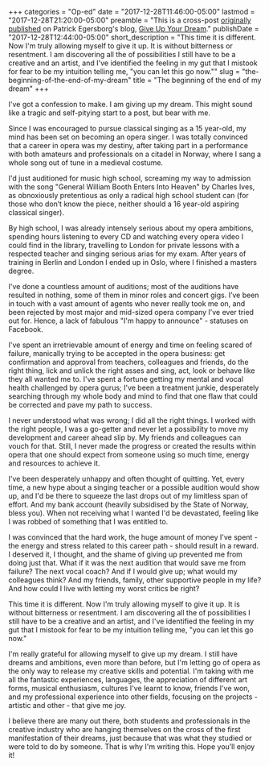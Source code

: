 +++
categories = "Op-ed"
date = "2017-12-28T11:46:00-05:00"
lastmod = "2017-12-28T21:20:00-05:00"
preamble = "This is a cross-post [originally published](https://patrickegersborg.wixsite.com/giveupyourdream/single-post/2017/10/29/The-start-of-giving-up-your-dream) on Patrick Egersborg's blog, [Give Up Your Dream](https://patrickegersborg.wixsite.com/giveupyourdream)."
publishDate = "2017-12-28T12:44:00-05:00"
short_description = "This time it is different. Now I&#039;m truly allowing myself to give it up. It is without bitterness or resentment. I am discovering all the of possibilities I still have to be a creative and an artist, and I&#039;ve identified the feeling in my gut that I mistook for fear to be my intuition telling me, &quot;you can let this go now.&quot;"
slug = "the-beginning-of-the-end-of-my-dream"
title = "The beginning of the end of my dream"
+++

I've got a confession to make. I am giving up my dream. This might sound like a tragic and self-pitying start to a post, but bear with me.

Since I was encouraged to pursue classical singing as a 15 year-old, my mind has been set on becoming an opera singer. I was totally convinced that a career in opera was my destiny, after taking part in a performance with both amateurs and professionals on a citadel in Norway, where I sang a whole song out of tune in a medieval costume. 

I'd just auditioned for music high school, screaming my way to admission with the song "General William Booth Enters Into Heaven" by Charles Ives, as obnoxiously pretentious as only a radical high school student can (for those who don’t know the piece, neither should a 16 year-old aspiring classical singer). 

By high school, I was already intensely serious about my opera ambitions, spending hours listening to every CD and watching every opera video I could find in the library, travelling to London for private lessons with a respected teacher and singing serious arias for my exam. After years of training in Berlin and London I ended up in Oslo, where I finished a masters degree. 

I've done a countless amount of auditions; most of the auditions have resulted in nothing, some of them in minor roles and concert gigs. I’ve been in touch with a vast amount of agents who never really took me on, and been rejected by most major and mid-sized opera company I’ve ever tried out for. Hence, a lack of fabulous "I'm happy to announce" - statuses on Facebook. 

I've spent an irretrievable amount of energy and time on feeling scared of failure, manically trying to be accepted in the opera business: get confirmation and approval from teachers, colleagues and friends, do the right thing, lick and unlick the right asses and sing, act, look or behave like they all wanted me to. I've spent a fortune getting my mental and vocal health challenged by opera gurus; I've been a treatment junkie, desperately searching through my whole body and mind to find that one flaw that could be corrected and pave my path to success. 

I never understood what was wrong; I did all the right things. I worked with the right people, I was a go-getter and never let a possibility to move my development and career ahead slip by. My friends and colleagues can vouch for that. Still, I never made the progress or created the results within opera that one should expect from someone using so much time, energy and resources to achieve it.

I've been desperately unhappy and often thought of quitting. Yet, every time, a new hype about a singing teacher or a possible audition would show up, and I'd be there to squeeze the last drops out of my limitless span of effort. And my bank account (heavily subsidised by the State of Norway, bless you). When not receiving what I wanted I'd be devastated, feeling like I was robbed of something that I was entitled to. 

I was convinced that the hard work, the huge amount of money I've spent - the energy and stress related to this career path - should result in a reward. I deserved it, I thought, and the shame of giving up prevented me from doing just that. What if it was the next audition that would save me from failure? The next vocal coach? And if I would give up; what would my colleagues think? And my friends, family, other supportive people in my life? And how could I live with letting my worst critics be right?

This time it is different. Now I'm truly allowing myself to give it up. It is without bitterness or resentment. I am discovering all the of possibilities I still have to be a creative and an artist, and I've identified the feeling in my gut that I mistook for fear to be my intuition telling me, "you can let this go now."

I'm really grateful for allowing myself to give up my dream. I still have dreams and ambitions, even more than before, but I'm letting go of opera as the only way to release my creative skills and potential. I'm taking with me all the fantastic experiences, languages, the appreciation of different art forms, musical enthusiasm, cultures I've learnt to know, friends I've won, and my professional experience into other fields, focusing on the projects - artistic and other - that give me joy.

I believe there are many out there, both students and professionals in the creative industry who are hanging themselves on the cross of the first manifestation of their dreams, just because that was what they studied or were told to do by someone. That is why I'm writing this. Hope you’ll enjoy it!
